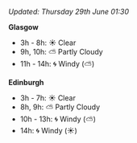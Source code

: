*Updated: Thursday 29th June 01:30*

**Glasgow**

* 3h - 8h: :sunny: Clear
* 9h, 10h: :partly_sunny: Partly Cloudy
* 11h - 14h: :cyclone: Windy (:partly_sunny:)

**Edinburgh**

* 3h - 7h: :sunny: Clear
* 8h, 9h: :partly_sunny: Partly Cloudy
* 10h - 13h: :cyclone: Windy (:partly_sunny:)
* 14h: :cyclone: Windy (:sunny:)
